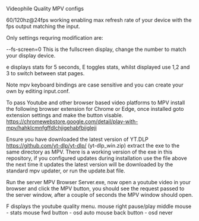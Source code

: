 Videophile Quality MPV configs


60/120hz@24fps working enabling max refresh rate of your device with the fps output matching the input.

Only settings requring modification are:


--fs-screen=0 This is the fullscreen display, change the number to match your display device.

e displays stats for 5 seconds, E toggles stats, whilst displayed use 1,2 and 3 to switch between stat pages.

Note mpv keyboard bindings are case sensitive and you can create your own by editing input.conf. 

To pass Youtube and other browser based video platforms to MPV install the following browser extension for Chrome or Edge, once installed goto extension settings and make the button visable. https://chromewebstore.google.com/detail/play-with-mpv/hahklcmnfgffdlchjigehabfbiigleji

Ensure you have downloaded the latest version of YT.DLP https://github.com/yt-dlp/yt-dlp/ (yt-dlp_win.zip) extract the exe to the same directory as MPV. There is a working version of the exe in this repository, if you configured updates during installation use the file above the next time it updates the latest version will be downloaded by the standard mpv updater, or run the update.bat file.

Run the server MPV Browser Server.exe, now open a youtube video in your browser and click the MPV button, you should see the request passed to the server window, after a couple of seconds the MPV window should open.

F displays the youtube quality menu.
mouse right pause/play
middle mouse - stats
mouse fwd button - osd auto
mouse back button - osd never
